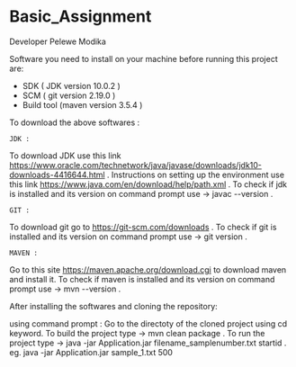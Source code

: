 # Basic_Assignment

Developer Pelewe Modika

Software you need to install on your machine before running this project are:
* SDK ( JDK version 10.0.2 ) 
* SCM ( git version 2.19.0 )
* Build tool (maven version 3.5.4 )

To download the above softwares :

	JDK :
To download JDK use this link https://www.oracle.com/technetwork/java/javase/downloads/jdk10-downloads-4416644.html .
Instructions on setting up the environment use this link https://www.java.com/en/download/help/path.xml .
To check if jdk is installed and its version on command prompt use -> javac --version .

	GIT :
To download git go to https://git-scm.com/downloads .
To check if git is installed and its version on command prompt use -> git version .

	MAVEN :
Go to this site https://maven.apache.org/download.cgi to download maven and install it.
To check if maven is installed and its version on command prompt use -> mvn --version .


After installing the softwares and cloning the repository:

using command prompt :
	Go to the directoty of the cloned project using cd keyword.
	To build the project type -> mvn clean package .
	To run the project type -> java -jar Application.jar filename_samplenumber.txt startid .
	eg. java -jar Application.jar sample_1.txt 500
	
